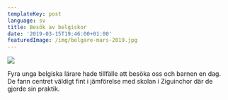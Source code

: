 ```yaml
---
templateKey: post
language: sv
title: Besök av belgiskor
date: '2019-03-15T19:46:00+01:00'
featuredImage: /img/belgare-mars-2019.jpg
---
```

![](/img/belgare-mars-2019.jpg)

Fyra unga belgiska lärare hade tillfälle att besöka oss och barnen en dag. De fann centret väldigt fint i jämförelse med skolan i Ziguinchor där de gjorde sin praktik.
